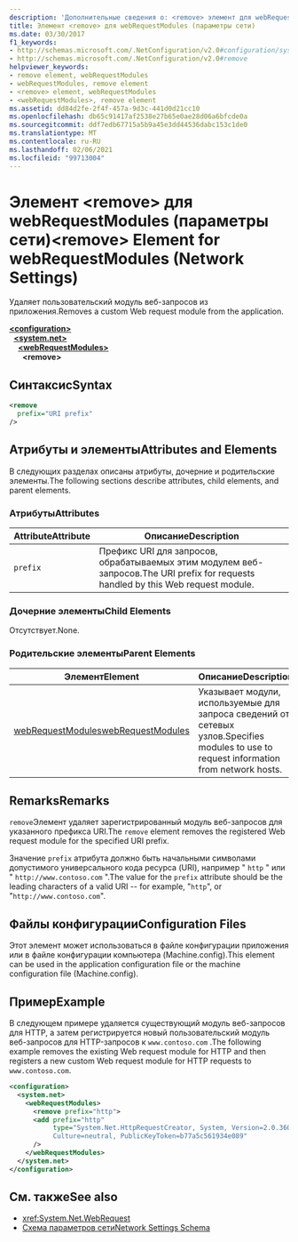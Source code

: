 ```yaml
---
description: 'Дополнительные сведения о: <remove> элемент для webRequestModules (параметры сети)'
title: Элемент <remove> для webRequestModules (параметры сети)
ms.date: 03/30/2017
f1_keywords:
- http://schemas.microsoft.com/.NetConfiguration/v2.0#configuration/system.net/webRequestModules/remove
- http://schemas.microsoft.com/.NetConfiguration/v2.0#remove
helpviewer_keywords:
- remove element, webRequestModules
- webRequestModules, remove element
- <remove> element, webRequestModules
- <webRequestModules>, remove element
ms.assetid: dd84d2fe-2f4f-457a-9d3c-441d0d21cc10
ms.openlocfilehash: db65c91417af2538e27b65e0ae28d06a6bfcde0a
ms.sourcegitcommit: ddf7edb67715a5b9a45e3dd44536dabc153c1de0
ms.translationtype: MT
ms.contentlocale: ru-RU
ms.lasthandoff: 02/06/2021
ms.locfileid: "99713004"
---
```

# <a name="remove-element-for-webrequestmodules-network-settings"></a><span data-ttu-id="d6632-103">Элемент \<remove> для webRequestModules (параметры сети)</span><span class="sxs-lookup"><span data-stu-id="d6632-103">\<remove> Element for webRequestModules (Network Settings)</span></span>

<span data-ttu-id="d6632-104">Удаляет пользовательский модуль веб-запросов из приложения.</span><span class="sxs-lookup"><span data-stu-id="d6632-104">Removes a custom Web request module from the application.</span></span>  
  
[**\<configuration>**](../configuration-element.md)\
&nbsp;&nbsp;[**\<system.net>**](system-net-element-network-settings.md)\
&nbsp;&nbsp;&nbsp;&nbsp;[**\<webRequestModules>**](webrequestmodules-element-network-settings.md)\
&nbsp;&nbsp;&nbsp;&nbsp;&nbsp;&nbsp;**\<remove>**
  
## <a name="syntax"></a><span data-ttu-id="d6632-105">Синтаксис</span><span class="sxs-lookup"><span data-stu-id="d6632-105">Syntax</span></span>  
  
```xml  
<remove
  prefix="URI prefix"
/>  
```  
  
## <a name="attributes-and-elements"></a><span data-ttu-id="d6632-106">Атрибуты и элементы</span><span class="sxs-lookup"><span data-stu-id="d6632-106">Attributes and Elements</span></span>  

 <span data-ttu-id="d6632-107">В следующих разделах описаны атрибуты, дочерние и родительские элементы.</span><span class="sxs-lookup"><span data-stu-id="d6632-107">The following sections describe attributes, child elements, and parent elements.</span></span>  
  
### <a name="attributes"></a><span data-ttu-id="d6632-108">Атрибуты</span><span class="sxs-lookup"><span data-stu-id="d6632-108">Attributes</span></span>  
  
|<span data-ttu-id="d6632-109">**Attribute**</span><span class="sxs-lookup"><span data-stu-id="d6632-109">**Attribute**</span></span>|<span data-ttu-id="d6632-110">**Описание**</span><span class="sxs-lookup"><span data-stu-id="d6632-110">**Description**</span></span>|  
|-------------------|---------------------|  
|`prefix`|<span data-ttu-id="d6632-111">Префикс URI для запросов, обрабатываемых этим модулем веб-запросов.</span><span class="sxs-lookup"><span data-stu-id="d6632-111">The URI prefix for requests handled by this Web request module.</span></span>|  
  
### <a name="child-elements"></a><span data-ttu-id="d6632-112">Дочерние элементы</span><span class="sxs-lookup"><span data-stu-id="d6632-112">Child Elements</span></span>  

 <span data-ttu-id="d6632-113">Отсутствует.</span><span class="sxs-lookup"><span data-stu-id="d6632-113">None.</span></span>  
  
### <a name="parent-elements"></a><span data-ttu-id="d6632-114">Родительские элементы</span><span class="sxs-lookup"><span data-stu-id="d6632-114">Parent Elements</span></span>  
  
|<span data-ttu-id="d6632-115">**Элемент**</span><span class="sxs-lookup"><span data-stu-id="d6632-115">**Element**</span></span>|<span data-ttu-id="d6632-116">**Описание**</span><span class="sxs-lookup"><span data-stu-id="d6632-116">**Description**</span></span>|  
|-----------------|---------------------|  
|[<span data-ttu-id="d6632-117">webRequestModules</span><span class="sxs-lookup"><span data-stu-id="d6632-117">webRequestModules</span></span>](webrequestmodules-element-network-settings.md)|<span data-ttu-id="d6632-118">Указывает модули, используемые для запроса сведений от сетевых узлов.</span><span class="sxs-lookup"><span data-stu-id="d6632-118">Specifies modules to use to request information from network hosts.</span></span>|  
  
## <a name="remarks"></a><span data-ttu-id="d6632-119">Remarks</span><span class="sxs-lookup"><span data-stu-id="d6632-119">Remarks</span></span>  

 <span data-ttu-id="d6632-120">`remove`Элемент удаляет зарегистрированный модуль веб-запросов для указанного префикса URI.</span><span class="sxs-lookup"><span data-stu-id="d6632-120">The `remove` element removes the registered Web request module for the specified URI prefix.</span></span>  
  
 <span data-ttu-id="d6632-121">Значение `prefix` атрибута должно быть начальными символами допустимого универсального кода ресурса (URI), например " `http` " или " `http://www.contoso.com` ".</span><span class="sxs-lookup"><span data-stu-id="d6632-121">The value for the `prefix` attribute should be the leading characters of a valid URI -- for example, "`http`", or "`http://www.contoso.com`".</span></span>  
  
## <a name="configuration-files"></a><span data-ttu-id="d6632-122">Файлы конфигурации</span><span class="sxs-lookup"><span data-stu-id="d6632-122">Configuration Files</span></span>  

 <span data-ttu-id="d6632-123">Этот элемент может использоваться в файле конфигурации приложения или в файле конфигурации компьютера (Machine.config).</span><span class="sxs-lookup"><span data-stu-id="d6632-123">This element can be used in the application configuration file or the machine configuration file (Machine.config).</span></span>  
  
## <a name="example"></a><span data-ttu-id="d6632-124">Пример</span><span class="sxs-lookup"><span data-stu-id="d6632-124">Example</span></span>  

<span data-ttu-id="d6632-125">В следующем примере удаляется существующий модуль веб-запросов для HTTP, а затем регистрируется новый пользовательский модуль веб-запросов для HTTP-запросов к `www.contoso.com` .</span><span class="sxs-lookup"><span data-stu-id="d6632-125">The following example removes the existing Web request module for HTTP and then registers a new custom Web request module for HTTP requests to `www.contoso.com`.</span></span>
  
```xml  
<configuration>  
  <system.net>  
    <webRequestModules>  
      <remove prefix="http">  
      <add prefix="http"  
           type="System.Net.HttpRequestCreator, System, Version=2.0.3600.0,  
           Culture=neutral, PublicKeyToken=b77a5c561934e089"  
      />  
    </webRequestModules>  
  </system.net>  
</configuration>  
```  
  
## <a name="see-also"></a><span data-ttu-id="d6632-126">См. также</span><span class="sxs-lookup"><span data-stu-id="d6632-126">See also</span></span>

- <xref:System.Net.WebRequest>
- [<span data-ttu-id="d6632-127">Схема параметров сети</span><span class="sxs-lookup"><span data-stu-id="d6632-127">Network Settings Schema</span></span>](index.md)
